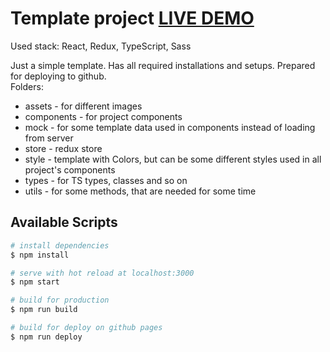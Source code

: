 # Template project [LIVE DEMO](https://tereshka.github.io/template-project/)
Used stack: React, Redux, TypeScript, Sass

Just a simple template. Has all required installations and setups. Prepared for deploying to github.<br/>
Folders:
- assets - for different images
- components - for project  components
- mock - for some template data used in components instead of loading from server
- store - redux store
- style - template with Colors, but can be some different styles used in all project's components
- types - for TS types, classes and so on
- utils - for some methods, that are needed for some time


## Available Scripts

```bash
# install dependencies
$ npm install

# serve with hot reload at localhost:3000
$ npm start

# build for production
$ npm run build

# build for deploy on github pages
$ npm run deploy
```
